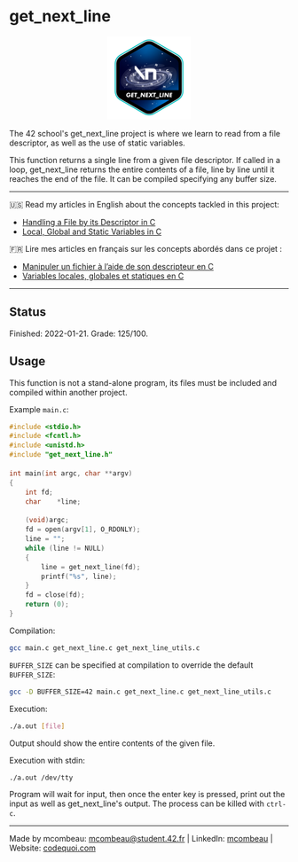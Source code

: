 # get_next_line

<p align="center">
  <img src="https://github.com/mcombeau/mcombeau/blob/main/42_badges/get_next_linee.png" alt="get_next_line 42 project badge"/>
</p>


The 42 school's get_next_line project is where we learn to read from a file descriptor, as well as the use of static variables.

This function returns a single line from a given file descriptor. If called in a loop, get_next_line returns the entire contents of a file, line by line until it reaches the end of the file. It can be compiled specifying any buffer size.

---

:us: Read my articles in English about the concepts tackled in this project:

* [Handling a File by its Descriptor in C](https://www.codequoi.com/en/handling-a-file-by-its-descriptor-in-c/)
* [Local, Global and Static Variables in C](https://www.codequoi.com/en/local-global-static-variables-in-c/)

:fr: Lire mes articles en français sur les concepts abordés dans ce projet :
* [Manipuler un fichier à l’aide de son descripteur en C](https://www.codequoi.com/manipuler-un-fichier-a-laide-de-son-descripteur-en-c/)
* [Variables locales, globales et statiques en C](https://www.codequoi.com/variables-locales-globales-statiques-en-c/)

---

## Status

Finished: 2022-01-21.
Grade: 125/100.

## Usage
This function is not a stand-alone program, its files must be included and compiled within another project.

Example ``main.c``:
```c
#include <stdio.h>
#include <fcntl.h>
#include <unistd.h>
#include "get_next_line.h"

int	main(int argc, char **argv)
{
	int	fd;
	char	*line;

	(void)argc;
	fd = open(argv[1], O_RDONLY);
	line = "";
	while (line != NULL)
	{
		line = get_next_line(fd);
		printf("%s", line);
	}
	fd = close(fd);
	return (0);
}
```
Compilation:
```bash
gcc main.c get_next_line.c get_next_line_utils.c
```
``BUFFER_SIZE`` can be specified at compilation to override the default ``BUFFER_SIZE``:
```bash
gcc -D BUFFER_SIZE=42 main.c get_next_line.c get_next_line_utils.c
```
Execution:
```bash
./a.out [file]
```
Output should show the entire contents of the given file.

Execution with stdin:
```bash
./a.out /dev/tty
```
Program will wait for input, then once the enter key is pressed, print out the input as well as get_next_line's output. The process can be killed with ``ctrl-c``.

---
Made by mcombeau: mcombeau@student.42.fr | LinkedIn: [mcombeau](https://www.linkedin.com/in/mia-combeau-86653420b/) | Website: [codequoi.com](https://www.codequoi.com)
